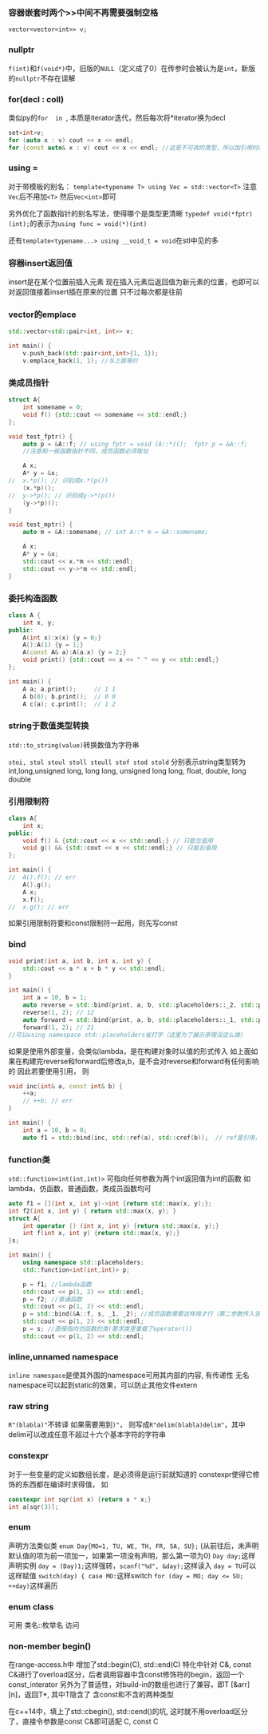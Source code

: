 ### 容器嵌套时两个>>中间不再需要强制空格

`vector<vector<int>> v;`

### nullptr

`f(int)`和`f(void*)`中，旧版的`NULL`（定义成了0）在传参时会被认为是`int`，新版的`nullptr`不存在误解

### for(decl : coll)

类似py的`for  in `, 本质是iterator迭代，然后每次将*iterator换为decl
```c++
set<int>v;
for (auto x : v) cout << x << endl;
for (const auto& x : v) cout << x << endl; //这是不可改的类型，所以加引用时配上const
```

### using =
对于带模板的别名：
`template<typename T> using Vec = std::vector<T>` 注意`Vec`后不用加`<T>`
然后`Vec<int>`即可

另外优化了函数指针的别名写法，使得哪个是类型更清晰
`typedef void(*fptr)(int);`的表示为`using func = void(*)(int)`

还有`template<typename...> using __void_t = void`在stl中见的多

### 容器insert返回值
insert是在某个位置前插入元素
现在插入元素后返回值为新元素的位置，也即可以对返回值接着insert插在原来的位置
只不过每次都是往前

### vector的emplace
```c++
std::vector<std::pair<int, int>> v;

int main() {
	v.push_back(std::pair<int,int>{1, 1});
	v.emplace_back(1, 1); //与上面等价
```

### 类成员指针
```c++
struct A{
	int somename = 0;
	void f() {std::cout << somename << std::endl;}
};

void test_fptr() {
	auto p = &A::f; // using fptr = void (A::*)();  fptr p = &A::f;
	//注意和一般函数指针不同，成员函数必须取址

	A x;
	A* y = &x;
//	x.*p(); // 识别成x.*(p())
	(x.*p)();
//	y->*p(); // 识别成y->*(p())
	(y->*p)();
}

void test_mptr() {
	auto m = &A::somename; // int A::* m = &A::somename;

	A x;
	A* y = &x;
	std::cout << x.*m << std::endl;
	std::cout << y->*m << std::endl;
}
```

### 委托构造函数
```c++
class A {
	int x, y;
public:
	A(int x):x(x) {y = 0;}
	A():A(1) {y = 1;}
	A(const A& a):A(a.x) {y = 2;}
	void print() {std::cout << x << " " << y << std::endl;}
};

int main() {
	A a; a.print();		// 1 1
	A b(0); b.print();	// 0 0
	A c(a); c.print();	// 1 2
```

### string于数值类型转换
`std::to_string(value)`转换数值为字符串

`stoi, stol stoul stoll stoull stof stod stold`
分别表示string类型转为int,long,unsigned long, long long, unsigned long long, float, double, long double

### 引用限制符
```c++
class A{
	int x;
public:
	void f() & {std::cout << x << std::endl;} // 只能左值用
	void g() && {std::cout << x << std::endl;} // 只能右值用
};

int main() {
//	A().f(); // err
	A().g();
	A x;
	x.f();
//	x.g(); // err
```
如果引用限制符要和const限制符一起用，则先写const

### bind
```c++
void print(int a, int b, int x, int y) {
	std::cout << a * x + b * y << std::endl;
}

int main() {
	int a = 10, b = 1;
	auto reverse = std::bind(print, a, b, std::placeholders::_2, std::placeholders::_1);
	reverse(1, 2); // 12
	auto forward = std::bind(print, a, b, std::placeholders::_1, std::placeholders::_2);
	forward(1, 2); // 21
//可以using namespace std::placeholders省打字（这里为了展示原理没这么做）
```
如果是使用外部变量，会类似lambda，是在构建对象时以值的形式传入
如上面如果在构建完reverse和forward后修改a,b，是不会对reverse和forward有任何影响的
因此若要使用引用， 则
```c++
void inc(int& a, const int& b) {
	++a;
	// ++b; // err
}

int main() {
	int a = 10, b = 0;
	auto f1 = std::bind(inc, std::ref(a), std::cref(b));  // ref是引用， cref是常量引用
```

### function类
`std::function<int(int,int)>` 可指向任何参数为两个int返回值为int的函数
如lambda，仿函数，普通函数，类成员函数均可
```c++
auto f1 = [](int x, int y)->int {return std::max(x, y);};
int f2(int x, int y) { return std::max(x, y); }
struct A{
	int operator () (int x, int y) {return std::max(x, y);}
	int f(int x, int y) {return std::max(x, y);}
}s;

int main() {
	using namespace std::placeholders;
	std::function<int(int,int)> p;

	p = f1; //lambda函数
	std::cout << p(1, 2) << std::endl;
	p = f2; //普通函数
	std::cout << p(1, 2) << std::endl;
	p = std::bind(&A::f, s, _1, _2); //成员函数需要这样用才行（第二参数传入该类的一个对象）
	std::cout << p(1, 2) << std::endl;
	p = s; //直接指向仿函数的类(要求类里重载了operator())
	std::cout << p(1, 2) << std::endl;
```

### inline,unnamed namespace
`inline namespace`是使其外围的namespace可用其内部的内容, 有传递性
无名namespace可以起到static的效果，可以防止其他文件extern

### raw string
`R"(blabla)"`不转译
如果需要用到`)"`， 则写成`R"delim(blabla)delim"`，其中delim可以改成任意不超过十六个基本字符的字符串

### constexpr
对于一些变量的定义如数组长度，是必须得是运行前就知道的
constexpr使得它修饰的东西都在编译时求得值， 如
```c++
constexpr int sqr(int x) {return x * x;}
int a[sqr(3)];
```

### enum
声明方法类似类
`enum Day{MO=1, TU, WE, TH, FR, SA, SU};` (从前往后，未声明默认值的项为前一项加一，如果第一项没有声明，那么第一项为0)
`Day day;`这样声明实例
`day = (Day)1;`这样强转，`scanf("%d", &day);`这样读入
`day = TU`可以这样赋值
`switch(day) { case MO:`这样switch
`for (day = MO; day <= SU; ++day)`这样遍历

### enum class
可用 类名::枚举名 访问

### non-member begin()
在range-access.h中
增加了std::begin(C), std::end(C)
特化中针对 C&, const C&进行了overload区分，后者调用容器中含const修饰符的begin，返回一个const_interator
另外为了普适性，对build-in的数组也进行了兼容，即T [&arr][n]，返回T*, 其中T隐含了 含const和不含的两种类型

在c++14中，填上了std::cbegin(), std::cend()的坑, 这时就不用overload区分了，直接令参数是const C&即可适配 C, const C
